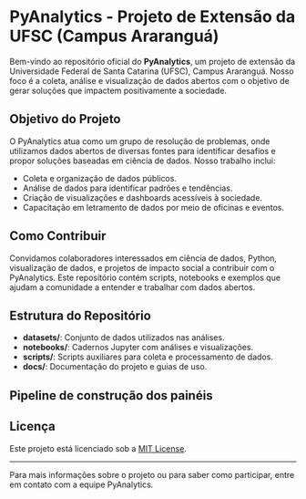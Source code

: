 # PyAnalytics - Projeto de Extensão da UFSC (Campus Araranguá)

Bem-vindo ao repositório oficial do **PyAnalytics**, um projeto de extensão da Universidade Federal de Santa Catarina (UFSC), Campus Araranguá. Nosso foco é a coleta, análise e visualização de dados abertos com o objetivo de gerar soluções que impactem positivamente a sociedade.

## Objetivo do Projeto

O PyAnalytics atua como um grupo de resolução de problemas, onde utilizamos dados abertos de diversas fontes para identificar desafios e propor soluções baseadas em ciência de dados. Nosso trabalho inclui:

- Coleta e organização de dados públicos.
- Análise de dados para identificar padrões e tendências.
- Criação de visualizações e dashboards acessíveis à sociedade.
- Capacitação em letramento de dados por meio de oficinas e eventos.

## Como Contribuir

Convidamos colaboradores interessados em ciência de dados, Python, visualização de dados, e projetos de impacto social a contribuir com o PyAnalytics. Este repositório contém scripts, notebooks e exemplos que ajudam a comunidade a entender e trabalhar com dados abertos.

## Estrutura do Repositório

- **datasets/**: Conjunto de dados utilizados nas análises.
- **notebooks/**: Cadernos Jupyter com análises e visualizações.
- **scripts/**: Scripts auxiliares para coleta e processamento de dados.
- **docs/**: Documentação do projeto e guias de uso.

## Pipeline de construção dos painéis 

## Licença

Este projeto está licenciado sob a [MIT License](LICENSE).

---

Para mais informações sobre o projeto ou para saber como participar, entre em contato com a equipe PyAnalytics.
